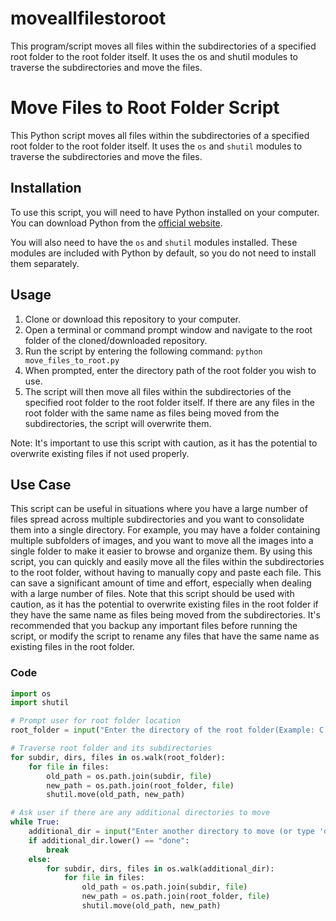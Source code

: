 # moveallfilestoroot
This program/script moves all files within the subdirectories of a specified root folder to the root folder itself. It uses the os and shutil modules to traverse the subdirectories and move the files.
# Move Files to Root Folder Script

This Python script moves all files within the subdirectories of a specified root folder to the root folder itself. It uses the `os` and `shutil` modules to traverse the subdirectories and move the files.

## Installation

To use this script, you will need to have Python installed on your computer. You can download Python from the [official website](https://www.python.org/downloads/).

You will also need to have the `os` and `shutil` modules installed. These modules are included with Python by default, so you do not need to install them separately.

## Usage

1. Clone or download this repository to your computer.
2. Open a terminal or command prompt window and navigate to the root folder of the cloned/downloaded repository.
3. Run the script by entering the following command: `python move_files_to_root.py`
4. When prompted, enter the directory path of the root folder you wish to use.
5. The script will then move all files within the subdirectories of the specified root folder to the root folder itself. If there are any files in the root folder with the same name as files being moved from the subdirectories, the script will overwrite them.

Note: It's important to use this script with caution, as it has the potential to overwrite existing files if not used properly.

## Use Case

This script can be useful in situations where you have a large number of files spread across multiple subdirectories and you want to consolidate them into a single directory. For example, you may have a folder containing multiple subfolders of images, and you want to move all the images into a single folder to make it easier to browse and organize them.
By using this script, you can quickly and easily move all the files within the subdirectories to the root folder, without having to manually copy and paste each file. This can save a significant amount of time and effort, especially when dealing with a large number of files.
Note that this script should be used with caution, as it has the potential to overwrite existing files in the root folder if they have the same name as files being moved from the subdirectories. It's recommended that you backup any important files before running the script, or modify the script to rename any files that have the same name as existing files in the root folder.

### Code

```python
import os
import shutil

# Prompt user for root folder location
root_folder = input("Enter the directory of the root folder(Example: C:\MP3) \n 請輸入檔案路徑(例子:C:\MP3:) \n")

# Traverse root folder and its subdirectories
for subdir, dirs, files in os.walk(root_folder):
    for file in files:
        old_path = os.path.join(subdir, file)
        new_path = os.path.join(root_folder, file)
        shutil.move(old_path, new_path)

# Ask user if there are any additional directories to move
while True:
    additional_dir = input("Enter another directory to move (or type 'done' to exit): 請輸入另一個檔案路徑 (或輸入 'done' 完成")
    if additional_dir.lower() == "done":
        break
    else:
        for subdir, dirs, files in os.walk(additional_dir):
            for file in files:
                old_path = os.path.join(subdir, file)
                new_path = os.path.join(root_folder, file)
                shutil.move(old_path, new_path)

